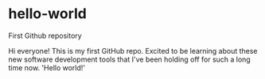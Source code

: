 # hello-world
First Github repository

Hi everyone! This is my first GitHub repo.
Excited to be learning about these new software development tools that I've been holding off for
such a long time now. 'Hello world!'
